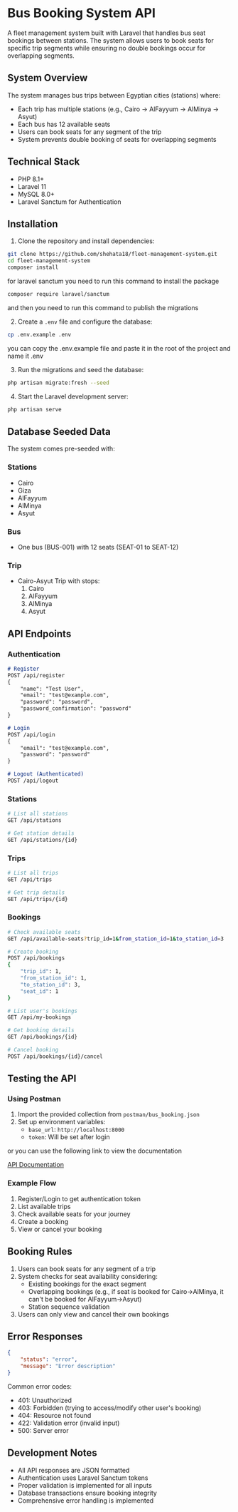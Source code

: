 # Bus Booking System API

A fleet management system built with Laravel that handles bus seat bookings between stations. The system allows users to book seats for specific trip segments while ensuring no double bookings occur for overlapping segments.

## System Overview

The system manages bus trips between Egyptian cities (stations) where:
- Each trip has multiple stations (e.g., Cairo → AlFayyum → AlMinya → Asyut)
- Each bus has 12 available seats
- Users can book seats for any segment of the trip
- System prevents double booking of seats for overlapping segments

## Technical Stack

- PHP 8.1+
- Laravel 11
- MySQL 8.0+
- Laravel Sanctum for Authentication

## Installation

1. Clone the repository and install dependencies:

```bash
git clone https://github.com/shehata18/fleet-management-system.git
cd fleet-management-system
composer install
```
for laravel sanctum you need to run this command to install the package

```bash
composer require laravel/sanctum
```
and then you need to run this command to publish the migrations


2. Create a `.env` file and configure the database:

```bash
cp .env.example .env
```
you can copy the .env.example file and paste it in the root of the project and name it .env

3. Run the migrations and seed the database:

```bash
php artisan migrate:fresh --seed
```

4. Start the Laravel development server:

```bash
php artisan serve
```

## Database Seeded Data

The system comes pre-seeded with:

### Stations
- Cairo
- Giza
- AlFayyum
- AlMinya
- Asyut

### Bus
- One bus (BUS-001) with 12 seats (SEAT-01 to SEAT-12)

### Trip
- Cairo-Asyut Trip with stops:
  1. Cairo
  2. AlFayyum
  3. AlMinya
  4. Asyut

## API Endpoints

### Authentication

```bash:README.md
# Register
POST /api/register
{
    "name": "Test User",
    "email": "test@example.com",
    "password": "password",
    "password_confirmation": "password"
}

# Login
POST /api/login
{
    "email": "test@example.com",
    "password": "password"
}

# Logout (Authenticated)
POST /api/logout
```

### Stations
```bash
# List all stations
GET /api/stations

# Get station details
GET /api/stations/{id}
```

### Trips
```bash
# List all trips
GET /api/trips

# Get trip details
GET /api/trips/{id}
```

### Bookings
```bash
# Check available seats
GET /api/available-seats?trip_id=1&from_station_id=1&to_station_id=3

# Create booking
POST /api/bookings
{
    "trip_id": 1,
    "from_station_id": 1,
    "to_station_id": 3,
    "seat_id": 1
}

# List user's bookings
GET /api/my-bookings

# Get booking details
GET /api/bookings/{id}

# Cancel booking
POST /api/bookings/{id}/cancel
```

## Testing the API

### Using Postman
1. Import the provided collection from `postman/bus_booking.json`
2. Set up environment variables:
   - `base_url`: `http://localhost:8000`
   - `token`: Will be set after login

or you can use the following link to view the documentation

[API Documentation](https://documenter.getpostman.com/view/23602722/2sAYX6q2UY) 


### Example Flow
1. Register/Login to get authentication token
2. List available trips
3. Check available seats for your journey
4. Create a booking
5. View or cancel your booking

## Booking Rules

1. Users can book seats for any segment of a trip
2. System checks for seat availability considering:
   - Existing bookings for the exact segment
   - Overlapping bookings (e.g., if seat is booked for Cairo→AlMinya, it can't be booked for AlFayyum→Asyut)
   - Station sequence validation
3. Users can only view and cancel their own bookings

## Error Responses

```json
{
    "status": "error",
    "message": "Error description"
}
```

Common error codes:
- 401: Unauthorized
- 403: Forbidden (trying to access/modify other user's booking)
- 404: Resource not found
- 422: Validation error (invalid input)
- 500: Server error

## Development Notes

- All API responses are JSON formatted
- Authentication uses Laravel Sanctum tokens
- Proper validation is implemented for all inputs
- Database transactions ensure booking integrity
- Comprehensive error handling is implemented
